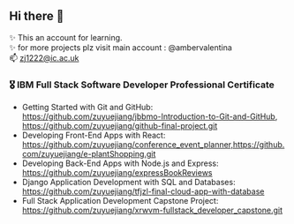 ## Hi there 👋

<!--
**zuyuejiang/zuyuejiang** is a ✨ _special_ ✨ repository because its `README.md` (this file) appears on your GitHub profile.

Here are some ideas to get you started:

- 🔭 I’m currently working on ...
- 🌱 I’m currently learning ...
- 👯 I’m looking to collaborate on ...
- 🤔 I’m looking for help with ...
- 💬 Ask me about ...
- 📫 How to reach me: ...
- 😄 Pronouns: ...
- ⚡ Fun fact: ...
-->
✨ This an account for learning.
<br/>✨ for more projects plz visit main account : @ambervalentina
<br/>📫 zj1222@ic.ac.uk
### 🎖️ IBM Full Stack Software Developer Professional Certificate
- Getting Started with Git and GitHub: https://github.com/zuyuejiang/jbbmo-Introduction-to-Git-and-GitHub, https://github.com/zuyuejiang/github-final-project.git
- Developing Front-End Apps with React: https://github.com/zuyuejiang/conference_event_planner,https://github.com/zuyuejiang/e-plantShopping.git
- Developing Back-End Apps with Node.js and Express: https://github.com/zuyuejiang/expressBookReviews
- Django Application Development with SQL and Databases: https://github.com/zuyuejiang/tfjzl-final-cloud-app-with-database
- Full Stack Application Development Capstone Project: https://github.com/zuyuejiang/xrwvm-fullstack_developer_capstone.git
